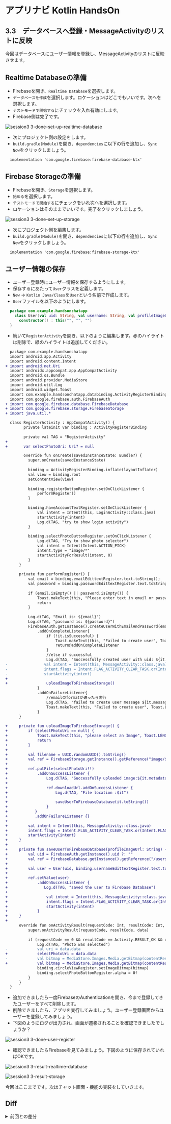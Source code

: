 # アプリナビ Kotlin HandsOn

## 3.3　データベースへ登録・MessageActivityのリストに反映
今回はデータベースにユーザー情報を登録し、MessageActivityのリストに反映させます。

## Realtime Databaseの準備
- Firebaseを開き、`Realtime Database`を選択します。
- `データベースを作成`を選択します。ロケーションはどこでもいいです。次へを選択します。
- `テストモードで開始する`にチェックを入れ有効にします。
- Firebase側は完了です。

![session3 3-done-set-up-realtime-database](https://user-images.githubusercontent.com/57338033/156995615-ee744de0-7584-4b0b-9466-e18bacc2ac06.png)

- 次にプロジェクト側の設定をします。
- `build.gradle(Module)`を開き、`dependencies`に以下の行を追加し、`Sync Now`をクリックしましょう。

```
  implementation 'com.google.firebase:firebase-database-ktx'
```

## Firebase Storageの準備
- Firebaseを開き、`Storage`を選択します。
- `始める`を選択します。
- `テストモードで開始する`にチェックをいれ次へを選択します。
- ロケーションはそのままでいいです。完了をクリックしましょう。

![session3 3-done-set-up-storage](https://user-images.githubusercontent.com/57338033/156995649-218644e1-4d24-4032-8e5f-d840fe952c71.png)

- 次にプロジェクト側を編集します。
- `build.gradle(Module)`を開き、`dependencies`に以下の行を追加し、`Sync Now`をクリックしましょう。

```
  implementation 'com.google.firebase:firebase-storage-ktx'
```

## ユーザー情報の保存
- ユーザー登録時にユーザー情報を保存するようにします。
- 保存するにあたって`User`クラスを定義します。
- `New` → `Kotlin Java/Class`を`User`という名前で作成します。
- `User`ファイルを以下のようにします。

```kotlin
  package com.example.handsonchatapp
    class User(val uid: String, val username: String, val profileImageUrl: String){
      constructor() : this("", "", "")
  }
```

- 続いて`RegisterActivity`を開き、以下のように編集します。赤のハイライトは削除で、緑のハイライトは追加してください。

```diff
  package com.example.handsonchatapp
  import android.app.Activity
  import android.content.Intent
+ import android.net.Uri
  import androidx.appcompat.app.AppCompatActivity
  import android.os.Bundle
  import android.provider.MediaStore
  import android.util.Log
  import android.widget.Toast
  import com.example.handsonchatapp.databinding.ActivityRegisterBinding
  import com.google.firebase.auth.FirebaseAuth
+ import com.google.firebase.database.FirebaseDatabase
+ import com.google.firebase.storage.FirebaseStorage
+ import java.util.*

  class RegisterActivity : AppCompatActivity() {
        private lateinit var binding : ActivityRegisterBinding
        
        private val TAG = "RegisterActivity"
+
+       var selectPhotoUri: Uri? = null

        override fun onCreate(savedInstanceState: Bundle?) {
          super.onCreate(savedInstanceState)
          
          binding = ActivityRegisterBinding.inflate(layoutInflater)
          val view = binding.root
          setContentView(view)
          
          binding.registerButtonRegister.setOnClickListener {
              performRegister()
          }
          
          binding.haveAccountTextRegister.setOnClickListener {
              val intent = Intent(this, LoginActivity::class.java)
              startActivity(intent)
              Log.d(TAG, "try to show login activity")
          }
          
          binding.selectPhotoButtonRegister.setOnClickListener {
              Log.d(TAG, "Try to show photo selector")
              val intent = Intent(Intent.ACTION_PICK)
              intent.type = "image/*"
              startActivityForResult(intent, 0)
          }
      }
      
      private fun performRegister() {
          val email = binding.emailEdittextRegister.text.toString();
          val password = binding.passwordEdittextRegister.text.toString();
          
          if (email.isEmpty() || password.isEmpty()) {
              Toast.makeText(this, "Please enter text in email or password", Toast.LENGTH_SHORT).show()
              return
          }
          
          Log.d(TAG, "Email is: ${email}")
          Log.d(TAG, "password is: ${password}")
          FirebaseAuth.getInstance().createUserWithEmailAndPassword(email, password)
              .addOnCompleteListener{
                  if (!it.isSuccessful) {
                      Toast.makeText(this, "Failed to create user", Toast.LENGTH_SHORT).show()
                      return@addOnCompleteListener
                  }
                  //else if successful
                  Log.d(TAG, "Successfully created user with uid: ${it.result.user?.uid}")
-                val intent = Intent(this, MessageActivity::class.java)
-                intent.flags = Intent.FLAG_ACTIVITY_CLEAR_TASK.or(Intent.FLAG_ACTIVITY_NEW_TASK)
-                startActivity(intent)
+
+                 uploadImageToFirebaseStorage()
              }
              .addOnFailureListener{
                  //emailのformatが違ったら実行
                  Log.d(TAG, "failed to create user message ${it.message}")
                  Toast.makeText(this, "Failed to create user", Toast.LENGTH_SHORT).show()
              }
      }
      
+     private fun uploadImageToFirebaseStorage() {
+         if (selectPhotoUri == null) {
+             Toast.makeText(this, "please select an Image", Toast.LENGTH_SHORT).show()
+             return
+         }
+
+         val filename = UUID.randomUUID().toString()
+         val ref = FirebaseStorage.getInstance().getReference("image/$filename")
+
+         ref.putFile(selectPhotoUri!!)
+             .addOnSuccessListener {
+                 Log.d(TAG, "Successfully uploaded image:${it.metadata?.path}")
+
+                 ref.downloadUrl.addOnSuccessListener {
+                     Log.d(TAG, "File location :$it")
+
+                     saveUserToFirebaseDatabase(it.toString())
+                 }
+            }
+            .addOnFailureListener {}
+
+         val intent = Intent(this, MessageActivity::class.java)
+         intent.flags = Intent.FLAG_ACTIVITY_CLEAR_TASK.or(Intent.FLAG_ACTIVITY_NEW_TASK)
+         startActivity(intent)
+     }
+
+     private fun saveUserToFirebaseDatabase(profileImageUrl: String) {
+         val uid = FirebaseAuth.getInstance().uid ?: ""
+         val ref = FirebaseDatabase.getInstance().getReference("/users/$uid")
+
+         val user = User(uid, binding.usernameEdittextRegister.text.toString(), profileImageUrl)
+
+         ref.setValue(user)
+             .addOnSuccessListener {
+                Log.d(TAG, "saved the user to Firebase Database")
+
+                 val intent = Intent(this, MessageActivity::class.java)
+                 intent.flags = Intent.FLAG_ACTIVITY_CLEAR_TASK.or(Intent.FLAG_ACTIVITY_NEW_TASK)
+                 startActivity(intent)
+             }
+     }
+
      override fun onActivityResult(requestCode: Int, resultCode: Int, data: Intent?) {
          super.onActivityResult(requestCode, resultCode, data)
          
          if (requestCode == 0 && resultCode == Activity.RESULT_OK && data != null) {
              Log.d(TAG, "Photo was selected")
-             val uri = data.data
+             selectPhotoUri = data.data
-             val bitmap = MediaStore.Images.Media.getBitmap(contentResolver, uri)
+             val bitmap = MediaStore.Images.Media.getBitmap(contentResolver, selectPhotoUri)
              binding.circleViewRegister.setImageBitmap(bitmap)
              binding.selectPhotoButtonRegister.alpha = 0f
          }
      }
  }
 ```
  
- 追加できましたら一度FirebaseのAuthenticationを開き、今まで登録してきたユーザーをすべて削除します。
- 削除できましたら、アプリを実行してみましょう。ユーザー登録画面からユーザーを登録してみましょう。
- 下図のようにログが出力され、画面が遷移されることを確認できましたでしょうか？

![session3 3-done-user-register](https://user-images.githubusercontent.com/57338033/157011261-2c28ce01-a172-4c85-acaa-49acd230d54d.png)

- 確認できましたらFirebaseを見てみましょう。下図のように保存されていればOKです。

![session3 3-result-realtime-database](https://user-images.githubusercontent.com/57338033/157013724-76ff1518-d6af-4e5d-b1a0-310b8b3e1a02.png)

![session3 3-result-storage](https://user-images.githubusercontent.com/57338033/157013738-86c292f9-4a77-4ee3-adb6-2b5e42076af5.png)

今回はここまでです。次はチャット画面・機能の実装をしていきます。

## Diff

<details>

<summary>前回との差分</summary>

  [diff](https://github.com/syota-kawaguchi/AppNavi_Kotlin_ChatApp_HandsOn/commit/134df6d7545bbbeea33f098af15348100bea0620)
  
</details>
